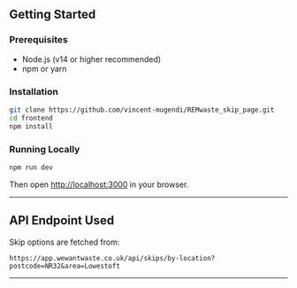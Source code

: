 ## Getting Started

### Prerequisites

- Node.js (v14 or higher recommended)
- npm or yarn

### Installation

```bash
git clone https://github.com/vincent-mugendi/REMwaste_skip_page.git
cd frontend
npm install
````

### Running Locally

```bash
npm run dev
```

Then open [http://localhost:3000](http://localhost:3000) in your browser.

---

## API Endpoint Used

Skip options are fetched from:

```
https://app.wewantwaste.co.uk/api/skips/by-location?postcode=NR32&area=Lowestoft
```

---

